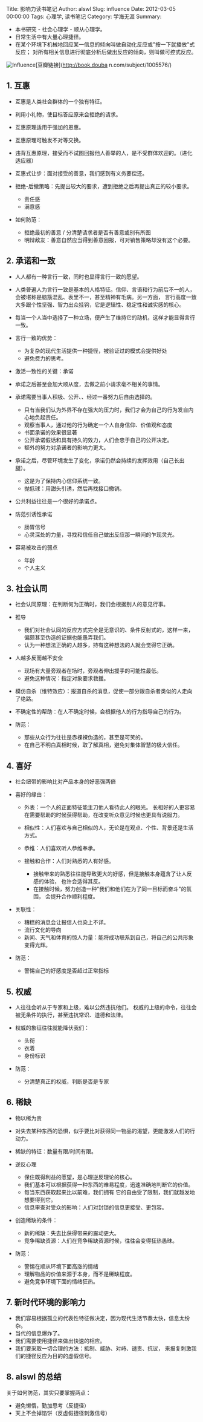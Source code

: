 Title: 影响力读书笔记
Author: alswl
Slug: influence
Date: 2012-03-05 00:00:00
Tags: 心理学, 读书笔记
Category: 学海无涯
Summary: 

  * 本书研究 - 社会心理学 - 顺从心理学。
  * 日常生活中有大量心理捷径。
  * 在某个环境下机械地回应某一信息的倾向叫做自动化反应或"按一下就播放"式反应； 对所有相关信息进行彻底分析后做出反应的倾向，则叫做可控式反应。

![Influence](http://img3.douban.com/mpic/s1003546.jpg)[豆瓣链接](http://book.douba
n.com/subject/1005576/)

## 1. 互惠

  * 互惠是人类社会群体的一个独有特征。
  * 利用小礼物，使目标答应原来会拒绝的请求。
  * 互惠原理适用于强加的恩惠。
  * 互惠原理可触发不对等交换。
  * 违背互惠原理，接受而不试图回报他人善举的人，是不受群体欢迎的。（进化适应器）
  * 互惠式让步：面对接受的善意，我们感到有义务要偿还。
  * 拒绝-后撤策略：先提出较大的要求，遭到拒绝之后再提出真正的较小要求。  

    * 责任感
    * 满意感
  * 如何防范：  

    * 拒绝最初的善意 / 分清楚请求者是否有善意或别有所图
    * 明辩敌友：善意自然应当得到善意回报，可对销售策略却没有这个必要。

## 2. 承诺和一致

  * 人人都有一种言行一致，同时也显得言行一致的愿望。
  * 人类普遍人为言行一致是基本的人格特征。信仰、言语和行为前后不一的人， 会被堪称是脑筋混乱、表里不一，甚至精神有毛病。另一方面， 言行高度一致大多跟个性坚强、智力出众挂钩，它是逻辑性、稳定性和诚实感的核心。
  * 每当一个人当中选择了一种立场，便产生了维持它的动机，这样才能显得言行一致。
  * 言行一致的优势：  

    * 为复杂的现代生活提供一种捷径，被验证过的模式会提供好处
    * 避免费力的思考。
  * 激活一致性的关键：承诺
  * 承诺之后甚至会加大顺从度，去做之前小请求毫不相关的事情。
  * 承诺需要当事人积极、公开、、经过一番努力后自由选择的。  

    * 只有当我们认为外界不存在强大的压力时，我们才会为自己的行为发自内心地负起责任。
    * 观察当事人，通过他的行为确定一个人自身信仰、价值观和态度
    * 书面承诺的效果很显著
    * 公开承诺假话和具有持久的效力，人们会忠于自己的公开决定。
    * 额外的努力对承诺者的影响力更大。
  * 承诺之后，尽管环境发生了变化，承诺仍然会持续的发挥效用（自己长出腿）。  

    * 这是为了保持内心信仰系统一致。
    * 抛低球：用甜头引诱，然后再找接口撤销。
  * 公共利益往往是一个很好的承诺点。
  * 防范引诱性承诺  

    * 肠胃信号
    * 心灵深处的力量，寻找和信任自己做出反应那一瞬间的乍现灵光。
  * 容易被攻击的弱点  

    * 年龄
    * 个人主义

## 3. 社会认同

  * 社会认同原理：在判断何为正确时，我们会根据别人的意见行事。
  * 推导  

    * 我们对社会认同的反应方式完全是无意识的、条件反射式的，这样一来， 偏颇甚至伪造的证据也能愚弄我们。
    * 认为一种想法正确的人越多，持有这种想法的人就会觉得它正确。
  * 人越多反而越不安全  

    * 现场有大量旁观者在场时，旁观者伸出援手的可能性最低。
    * 避免这种情况：指定对象要求救援。
  * 模仿自杀（维特效应）：报道自杀的消息，促使一部分跟自杀者类似的人走向了绝路。
  * 不确定性的帮助：在人不确定时候，会根据他人的行为指导自己的行为。
  * 防范：  

    * 那些从众行为往往是赤裸裸伪造的，甚至是可笑的。
    * 在自己不明白真相时候，取了解真相，避免对集体智慧的极大信任。

## 4. 喜好

  * 社会纽带的影响比对产品本身的好恶强两倍
  * 喜好的缘由：  

    * 外表：一个人的正面特征能主刀他人看待此人的眼光。 长相好的人更容易在需要帮助的时候获得帮助，在改变听众意见时候也更具有说服力。
    * 相似性：人们喜欢与自己相似的人，无论是在观点、个性、背景还是生活方式。
    * 恭维：人们喜欢听人恭维奉承。
    * 接触和合作：人们对熟悉的人有好感。  

      * 接触带来的熟悉往往能导致更大的好感，但是接触本身蕴含了让人反感的体验， 也许会适得其反。
      * 在接触时候，努力创造一种"我们和他们在为了同一目标而奋斗"的氛围， 会提升合作顺利程度。
  * 关联性：  

    * 糟糕的消息会让报信人也染上不详。
    * 流行文化的导向
    * 新闻、天气和体育的惊人力量：能将成功联系到自己，将自己的公共形象变得光辉。
  * 防范：  

    * 警惕自己的好感度是否超过正常指标

## 5. 权威

  * 人往往会听从于专家和上级，难以公然违抗他们。 权威的上级的命令，往往会被无条件的执行，甚至违抗常识、道德和法律。
  * 权威的象征往往就能降伏我们：  

    * 头衔
    * 衣着
    * 身份标识
  * 防范：  

    * 分清楚真正的权威，判断是否是专家

## 6. 稀缺

  * 物以稀为贵
  * 对失去某种东西的恐惧，似乎要比对获得同一物品的渴望，更能激发人们的行动力。
  * 稀缺的特征：数量有限/时间有限。
  * 逆反心理  

    * 保住既得利益的愿望，是心理逆反理论的核心。
    * 我们基本可以根据获得一种东西的难易程度，迅速准确地判断它的价值。
    * 每当东西获取起来比以前难，我们拥有 它的自由受了限制，我们就越发地想要得到它。
    * 信息审查对受众的影响：人们对封锁的信息更接受、更包容。
  * 创造稀缺的条件：  

    * 新的稀缺：失去比获得带来的震动更大。
    * 竞争稀缺资源：人们在竞争稀缺资源时候，往往会变得狂热愚昧。
  * 防范：  

    * 警惕在顺从环境下面高涨的情绪
    * 理解物品的价值来源于本身，而不是稀缺程度。
    * 避免竞争环境下面的情绪狂热。

## 7. 新时代环境的影响力

  * 我们容易根据孤立的代表性特征做决定，因为现代生活节奏太快，信息太纷杂。
  * 当代的信息爆炸了。
  * 我们需要使用捷径来做出快速的相应。
  * 我们要采取一切合理的方法：抵制、威胁、对峙、谴责、抗议， 来报复刺激我们的捷径反应为目的的虚假信号。

## 8. alswl 的总结

关于如何防范，其实只要掌握两点：

  * 避免懒惰，勤加思考（反捷径）
  * 天上不会掉馅饼（反虚假捷径刺激信号）

